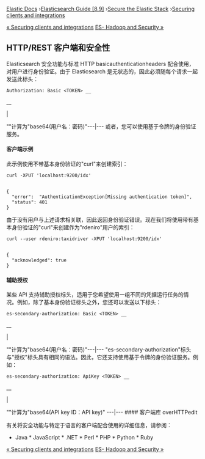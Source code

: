 

[Elastic Docs](/guide/) ›[Elasticsearch Guide [8.9]](index.md) ›[Secure the
Elastic Stack](secure-cluster.md) ›[Securing clients and
integrations](security-clients-integrations.md)

[« Securing clients and integrations](security-clients-integrations.md) [ES-
Hadoop and Security »](hadoop.md)

## HTTP/REST 客户端和安全性

Elasticsearch 安全功能与标准 HTTP basicauthenticationheaders 配合使用，对用户进行身份验证。由于 Elasticsearch 是无状态的，因此必须随每个请求一起发送此标头：

    
    
    Authorization: Basic <TOKEN> __

__

|

""<TOKEN>计算为"base64(用户名：密码)"---|--- 或者，您可以使用基于令牌的身份验证服务。

#### 客户端示例

此示例使用不带基本身份验证的"curl"来创建索引：

    
    
    curl -XPUT 'localhost:9200/idx'
    
    
    {
      "error":  "AuthenticationException[Missing authentication token]",
      "status": 401
    }

由于没有用户与上述请求相关联，因此返回身份验证错误。现在我们将使用带有基本身份验证的"curl"来创建作为"rdeniro"用户的索引：

    
    
    curl --user rdeniro:taxidriver -XPUT 'localhost:9200/idx'
    
    
    {
      "acknowledged": true
    }

#### 辅助授权

某些 API 支持辅助授权标头，适用于您希望使用一组不同的凭据运行任务的情况。例如，除了基本身份验证标头之外，您还可以发送以下标头：

    
    
    es-secondary-authorization: Basic <TOKEN> __

__

|

""<TOKEN>计算为"base64(用户名：密码)"---|--- "es-secondary-authorization"标头与"授权"标头具有相同的语法。因此，它还支持使用基于令牌的身份验证服务。例如：

    
    
    es-secondary-authorization: ApiKey <TOKEN> __

__

|

"<TOKEN>"计算为"base64(API key ID：API key)" ---|--- #### 客户端库 overHTTPedit

有关将安全功能与特定于语言的客户端配合使用的详细信息，请参阅：

* Java * JavaScript * .NET * Perl * PHP * Python * Ruby

[« Securing clients and integrations](security-clients-integrations.md) [ES-
Hadoop and Security »](hadoop.md)

